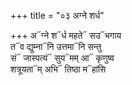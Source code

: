 +++
title = "०३ अग्ने शर्ध"

+++
अ᳓ग्ने श᳓र्ध महते᳓ सउ᳓भगाय  
त᳓व द्युम्ना᳓नि उत्तमा᳓नि सन्तु  
सं᳓ जास्पत्यं᳓ सुय᳓मम् आ᳓ कृणुष्व  
शत्रूयता᳓म् अभि᳓ तिष्ठा म᳓हांसि